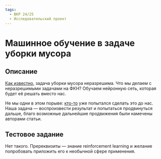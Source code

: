 ```yaml
---
tags:
  - ВКР 24/25
  - Исследовательский проект
---
```


# Машинное обучение в задаче уборки мусора

## Описание

[Как известно](./gc.md), задача уборки мусора неразрешима. Что мы делаем с
неразрешимыми задачами на ФКН? Обучаем нейронную сеть, которая будет её решать
вместо нас.

Не мы одни в этом порыве:
[кто-то](https://dl.acm.org/doi/abs/10.1145/3394450.3397469) уже попытался
сделать это до нас. Наша задача &mdash; воспроизвести результат и попытаться
продвинуться дальше, благо возможные дальнейшие продвижения были намечены
авторами статьи.

## Тестовое задание

Нет такого. Пререквизиты &mdash; знание reinforcement learning и желание
попробовать приложить его к необычной сфере применения.
